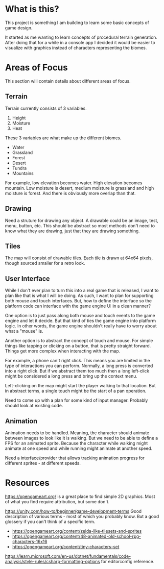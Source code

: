 # What is this?

This project is something I am building to learn some basic concepts of game design.

It started as me wanting to learn concepts of procedural terrain generation. After doing that for a while in a console app I decided it would be easier to visualize with graphics instead of characters representing the biomes.

# Areas of Focus

This section will contain details about different areas of focus.

## Terrain

Terrain currently consists of 3 variables.

1. Height
2. Moisture
3. Heat

These 3 variables are what make up the different biomes.

* Water
* Grassland
* Forest
* Desert
* Tundra
* Mountains

For example, low elevation becomes water. High elevation becomes mountain. Low moisture is desert, medium moisture is grassland and high moisture is forest. And there is obviously more overlap than that.

## Drawing

Need a struture for drawing any object. A drawable could be an image, test, menu, button, etc. This should be abstract so most methods don't need to know what they are drawing, just that they are drawing something.

## Tiles

The map will consist of drawable tiles. Each tile is drawn at 64x64 pixels, though sourced smaller for a retro look.

## User Interface

While I don't ever plan to turn this into a real game that is released, I want to plan like that is what I will be doing. As such, I want to plan for supporting both mouse and touch interfaces. But, how to define the interface so the platform code can interface with the game engine UI in a clean manner?

One option is to just pass along both mouse and touch events to the game engine and let it decide. But that kind of ties the game engine into platform logic. In other words, the game engine shouldn't really have to worry about what a "mouse" is.

Another option is to abstract the concept of touch and mouse. For simple things like tapping or clicking on a button, that is pretty straight forward. Things get more complex when interacting with the map.

For example, a phone can't right click. This means you are limited in the type of interactions you can perform. Normally, a long press is converted into a right click. But if we abstract them too much then a long left-click might be considered a long press and bring up the context menu.

Left-clicking on the map might start the player walking to that location. But in abstract terms, a single touch might be the start of a pan operation.

Need to come up with a plan for some kind of input manager. Probably should look at existing code.

## Animation

Animation needs to be handled. Meaning, the character should animate between images to look like it is walking. But we need to be able to define a FPS for an animated sprite. Because the character while walking might animate at one speed and while running might animate at another speed.

Need a interface/provider that allows tracking animation progress for different sprites - at different speeds.

# Resources

https://opengameart.org/ is a great place to find simple 2D graphics. Most of what you find require attribution, but some don't.

https://unity.com/how-to/beginner/game-development-terms Good description of various terms - most of which you probably know. But a good glossery if you can't think of a specific term.

* https://opengameart.org/content/zelda-like-tilesets-and-sprites
* https://opengameart.org/content/48-animated-old-school-rpg-characters-16x16
* https://opengameart.org/content/tiny-characters-set

https://learn.microsoft.com/en-us/dotnet/fundamentals/code-analysis/style-rules/csharp-formatting-options for editorconfig reference.
